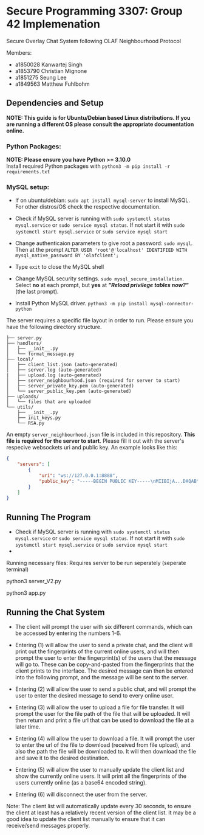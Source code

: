 # Secure Programming 3307: Group 42 Implemenation
Secure Overlay Chat System following OLAF Neighbourhood Protocol

Members: 
- a1850028 Kanwartej Singh
- a1853790 Christian Mignone
- a1851275 Seung Lee
- a1849563 Matthew Fuhlbohm

## Dependencies and Setup
**NOTE: This guide is for Ubuntu/Debian based Linux distributions. If you are running a different OS please consult the appropriate documentation online.**
### Python Packages:
**NOTE: Please ensure you have Python >= 3.10.0**\
Install required Python packages with `python3 -m pip install -r requirements.txt`

### MySQL setup:

- If on ubuntu/debian:
`sudo apt install mysql-server` to install MySQL. For other distros/OS check the respective documentation.

- Check if MySQL server is running with `sudo systemctl status mysql.service` or `sudo service mysql status`. If not start it with `sudo systemctl start mysql.service` or `sudo service mysql start`

- Change authenticaion parameters to give root a password: `sudo mysql`. Then at the prompt `ALTER USER 'root'@'localhost' IDENTIFIED WITH mysql_native_password BY 'olafclient';`

- Type `exit` to close the MySQL shell

- Change MySQL security settings. `sudo mysql_secure_installation`. Select **no** at each prompt, but **yes** at ***"Reload privilege tables now?"*** (the last prompt).

- Install Python MySQL driver. `python3 -m pip install mysql-connector-python`

The server requires a specific file layout in order to run. Please ensure you have the following directory structure.
```
├── server.py
├── handlers/
│   ├── __init__.py
│   └── format_message.py
├── local/
│   ├── client_list.json (auto-generated)
│   ├── server.log (auto-generated)
|   ├── upload.log (auto-generated)
│   ├── server_neighbourhood.json (required for server to start)
│   ├── server_private_key.pem (auto-generated)
│   └── server_public_key.pem (auto-generated)
├── uploads/
│   └── files that are uploaded
└── utils/
    ├── __init__.py
    ├── init_keys.py
    └── RSA.py
```
An empty `server_neighbourhood.json` file is included in this repository. **This file is required for the server to start**. Please fill it out with the server's respecive websockets uri and public key. An example looks like this:
```json
{
    "servers": [
        {
            "uri": "ws://127.0.0.1:8888",
            "public_key": "-----BEGIN PUBLIC KEY-----\nMIIBIjA...DAQAB\n-----END PUBLIC KEY-----"
        }
    ]
}
```

## Running The Program

- Check if MySQL server is running with `sudo systemctl status mysql.service` or `sudo service mysql status`. If not start it with `sudo systemctl start mysql.service` or `sudo service mysql start`
- 


Running necessary files: Requires server to be run seperately (seperate terminal)


python3 server_V2.py

python3 app.py

## Running the Chat System

- The client will prompt the user with six different commands, which can be accessed by entering the numbers 1-6.

- Entering (1) will allow the user to send a private chat, and the client will print out the fingerprints of the current online users, and will then prompt the user to enter the fingerprint(s) of the users that the message will go to. These can be copy-and-pasted from the fingerprints that the client prints to the interface. The desired message can then be entered into the following prompt, and the message will be sent to the server.

- Entering (2) will allow the user to send a public chat, and will prompt the user to enter the desired message to send to every online user. 

- Entering (3) will allow the user to upload a file for file transfer. It will prompt the user for the file path of the file that will be uploaded. It will then return and print a file url that can be used to download the file at a later time.

- Entering (4) will allow the user to download a file. It will prompt the user to enter the url of the file to download (received from file upload), and also the path the file will be downloaded to. It will then download the file and save it to the desired destination. 

- Entering (5) will allow the user to manually update the client list and show the currently online users. It will print all the fingerprints of the users currently online (as a base64 encoded string).

- Entering (6) will disconnect the user from the server.

Note: The client list will automatically update every 30 seconds, to ensure the client at least has a relatively recent version of the client list. It may be a good idea to update the client list manually to ensure that it can receive/send messages properly.


